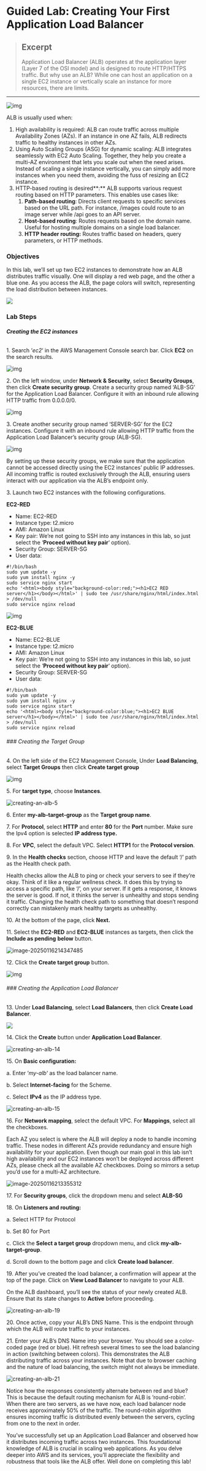 # Guided Lab: Creating Your First Application Load Balancer 

> ## Excerpt
> Application Load Balancer (ALB) operates at the application layer (Layer 7 of the OSI model) and is designed to route HTTP/HTTPS traffic. But why use an ALB? While one can host an application on a single EC2 instance or vertically scale an instance for more resources, there are limits.

---
![img](1-Creating%20Your%20First%20Application%20Load%20Balancer.assets/creating-an-alb-alb-diagram.png)

ALB is usually used when:

1.  High availability is required: ALB can route traffic across multiple Availability Zones (AZs). If an instance in one AZ fails, ALB redirects traffic to healthy instances in other AZs.
2.  Using Auto Scaling Groups (ASG) for dynamic scaling: ALB integrates seamlessly with EC2 Auto Scaling. Together, they help you create a multi-AZ environment that lets you scale out when the need arises. Instead of scaling a single instance vertically, you can simply add more instances when you need them, avoiding the fuss of resizing an EC2 instance.
3.  HTTP-based routing is desired**:** ALB supports various request routing based on HTTP parameters. This enables use cases like:
    1.  **Path-based routing**: Directs client requests to specific services based on the URL path. For instance, /images could route to an image server while /api goes to an API server.
    2.  **Host-based routing**: Routes requests based on the domain name. Useful for hosting multiple domains on a single load balancer.
    3.  **HTTP header routing:** Routes traffic based on headers, query parameters, or HTTP methods.



### **Objectives**

In this lab, we’ll set up two EC2 instances to demonstrate how an ALB distributes traffic visually. One will display a red web page, and the other a blue one. As you access the ALB, the page colors will switch, representing the load distribution between instances.

![](1-Creating%20Your%20First%20Application%20Load%20Balancer.assets/diagram-export-10-26-2023-8_58_01-PM.png)

### **Lab Steps**

###### **********Creating the EC2 instances**********

1\. Search ‘_ec2_‘ in the AWS Management Console search bar. Click **EC2** on the search results.

![img](1-Creating%20Your%20First%20Application%20Load%20Balancer.assets/lab-aws_management_console_ec2_search.jpg)

2\. On the left window, under **Network & Security**, select **Security Groups**, then click **Create security group**. Create a security group named ‘ALB-SG’ for the Application Load Balancer. Configure it with an inbound rule allowing HTTP traffic from 0.0.0.0/0.

![img](1-Creating%20Your%20First%20Application%20Load%20Balancer.assets/lab-aws_management_console_ec2_search-20250116213859352.jpg)

3\. Create another security group named ‘SERVER-SG’ for the EC2 instances. Configure it with an inbound rule allowing HTTP traffic from the Application Load Balancer’s security group (ALB-SG).

![img](1-Creating%20Your%20First%20Application%20Load%20Balancer.assets/lab-aws_management_console_ec2_search-20250116213910981.jpg)

By setting up these security groups, we make sure that the application cannot be accessed directly using the EC2 instances’ public IP addresses. All incoming traffic is routed exclusively through the ALB, ensuring users interact with our application via the ALB’s endpoint only.

3\. Launch two EC2 instances with the following configurations.

**EC2-RED**

-   Name: EC2-RED
-   Instance type: t2.micro
-   AMI: Amazon Linux
-   Key pair: We’re not going to SSH into any instances in this lab, so just select the ‘**Proceed without key pair**‘ option).
-   Security Group: SERVER-SG
-   User data:

```
#!/bin/bash
sudo yum update -y
sudo yum install nginx -y
sudo service nginx start
echo '<html><body style="background-color:red;"><h1>EC2 RED server</h1></body></html>' | sudo tee /usr/share/nginx/html/index.html > /dev/null
sudo service nginx reload
```

![img](1-Creating%20Your%20First%20Application%20Load%20Balancer.assets/creating-an-asg-user-data-RED.jpg)

**EC2-BLUE**

-   Name: EC2-BLUE
-   Instance type: t2.micro
-   AMI: Amazon Linux
-   Key pair: We’re not going to SSH into any instances in this lab, so just select the ‘**Proceed without key pair**‘ option).
-   Security Group: SERVER-SG
-   User data:

```
#!/bin/bash
sudo yum update -y
sudo yum install nginx -y
sudo service nginx start
echo '<html><body style="background-color:blue;"><h1>EC2 BLUE server</h1></body></html>' | sudo tee /usr/share/nginx/html/index.html > /dev/null
sudo service nginx reload
```



###### ### Creating the Target Group

4\. On the left side of the EC2 Management Console, Under **Load Balancing**, select **Target Groups** then click **Create target group**

![img](1-Creating%20Your%20First%20Application%20Load%20Balancer.assets/creating-an-alb-4.jpg)

5\. For **target type**, choose **Instances**.

![creating-an-alb-5](1-Creating%20Your%20First%20Application%20Load%20Balancer.assets/creating-an-alb-5.jpg)

6\. Enter **my-alb-target-group** as the **Target group name**.

7\. For **Protocol**, select **HTTP** and enter **80** for the **Port** number. Make sure the Ipv4 option is selected **IP address type.**

8\. For **VPC**, select the default VPC. Select **HTTP1** for the **Protocol version**.

9\. In the **Health checks** section, choose HTTP and leave the default ‘/’ path as the Health check path.

Health checks allow the ALB to ping or check your servers to see if they’re okay. Think of it like a regular wellness check. It does this by trying to access a specific path, like ‘/’, on your server. If it gets a response, it knows the server is good. If not, it thinks the server is unhealthy and stops sending it traffic. Changing the health check path to something that doesn’t respond correctly can mistakenly mark healthy targets as unhealthy.

10\. At the bottom of the page, click **Next.**

11\. Select the **EC2-RED** and **EC2-BLUE** instances as targets, then click the **Include as pending** **below** button.

![image-20250116214347485](1-Creating%20Your%20First%20Application%20Load%20Balancer.assets/image-20250116214347485.png)

12\. Click the **Create target group** button.

![img](1-Creating%20Your%20First%20Application%20Load%20Balancer.assets/creating-an-alb-12.jpg)

###### ### Creating the Application Load Balancer

13\. Under **Load Balancing**, select **Load Balancers**, then click **Create Load Balancer**.

![](1-Creating%20Your%20First%20Application%20Load%20Balancer.assets/creating-an-alb-13-20250116213830863.jpg)

14\. Click the **Create** button under **Application Load Balancer**.

![creating-an-alb-14](1-Creating%20Your%20First%20Application%20Load%20Balancer.assets/creating-an-alb-14.jpg)

15\. On **Basic configuration:**

a. Enter ‘_my-alb_‘ as the load balancer name.

b. Select **Internet-facing** for the Scheme.

c. Select **IPv4** as the IP address type.

![creating-an-alb-15](1-Creating%20Your%20First%20Application%20Load%20Balancer.assets/creating-an-alb-15.jpg)

16\. For **Network mapping**, select the default VPC. For **Mappings**, select all the checkboxes.

Each AZ you select is where the ALB will deploy a node to handle incoming traffic. These nodes in different AZs provide redundancy and ensure high availability for your application. Even though our main goal in this lab isn’t high availability and our EC2 instances won’t be deployed across different AZs, please check all the available AZ checkboxes. Doing so mirrors a setup you’d use for a multi-AZ architecture.

![image-20250116213355312](1-Creating%20Your%20First%20Application%20Load%20Balancer.assets/image-20250116213355312.png)

17\. For **Security groups**, click the dropdown menu and select **ALB-SG**



18\. On **Listeners and routing:**

a. Select HTTP for Protocol

b. Set 80 for Port

c. Click the **Select a target group** dropdown menu, and click **my-alb-target-group**.

d. Scroll down to the bottom page and click **Create load balancer**.



19\. After you’ve created the load balancer, a confirmation will appear at the top of the page. Click on **View Load Balancer** to navigate to your ALB.

On the ALB dashboard, you’ll see the status of your newly created ALB. Ensure that its state changes to **Active** before proceeding.

![creating-an-alb-19](1-Creating%20Your%20First%20Application%20Load%20Balancer.assets/creating-an-alb-19.jpg)

20\. Once active, copy your ALB’s DNS Name. This is the endpoint through which the ALB will route traffic to your instances.



21\. Enter your ALB’s DNS Name into your browser. You should see a color-coded page (red or blue). Hit refresh several times to see the load balancing in action (switching between colors). This demonstrates the ALB distributing traffic across your instances. Note that due to browser caching and the nature of load balancing, the switch might not always be immediate.

![creating-an-alb-21](1-Creating%20Your%20First%20Application%20Load%20Balancer.assets/creating-an-alb-21.gif)

Notice how the responses consistently alternate between red and blue? This is because the default routing mechanism for ALB is ’round-robin’. When there are two servers, as we have now, each load balancer node receives approximately 50% of the traffic. The round-robin algorithm ensures incoming traffic is distributed evenly between the servers, cycling from one to the next in order.

You’ve successfully set up an Application Load Balancer and observed how it distributes incoming traffic across two instances. This foundational knowledge of ALB is crucial in scaling web applications. As you delve deeper into AWS and its services, you’ll appreciate the flexibility and robustness that tools like the ALB offer. Well done on completing this lab!
